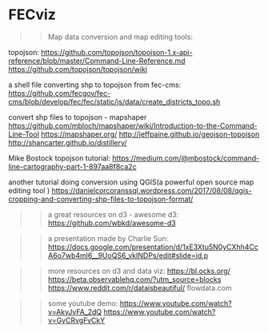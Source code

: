 # FECviz

>> Map data conversion and map editing tools:

topojson:
https://github.com/topojson/topojson-1.x-api-reference/blob/master/Command-Line-Reference.md
https://github.com/topojson/topojson/wiki

a shell file converting shp to topojson from fec-cms:
https://github.com/fecgov/fec-cms/blob/develop/fec/fec/static/js/data/create_districts_topo.sh

convert shp files to topojson - mapshaper
https://github.com/mbloch/mapshaper/wiki/Introduction-to-the-Command-Line-Tool
https://mapshaper.org/
http://jeffpaine.github.io/geojson-topojson
http://shancarter.github.io/distillery/

Mike Bostock topojson tutorial:
https://medium.com/@mbostock/command-line-cartography-part-1-897aa8f8ca2c

another tutorial doing conversion using QGIS(a powerful open source map editing tool )
https://danielcorcoranssql.wordpress.com/2017/08/08/qgis-cropping-and-converting-shp-files-to-topojson-format/

>> a great resources on d3 - awesome d3:
https://github.com/wbkd/awesome-d3


>> a presentation made by Charlie Sun:
https://docs.google.com/presentation/d/1xE3Xtu5N0yCXhh4CcA6o7wb4ml6__9UoQS6_vkINDPs/edit#slide=id.p

>> more resources on d3 and data viz:
https://bl.ocks.org/
https://beta.observablehq.com/?utm_source=blocks
https://www.reddit.com/r/dataisbeautiful/
flowdata.com

>> some youtube demo:
https://www.youtube.com/watch?v=AkyJvFA_2dQ
https://www.youtube.com/watch?v=GyCRvgFvCkY

